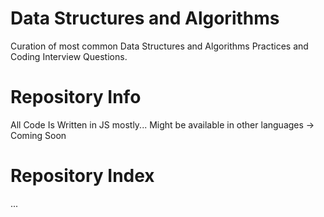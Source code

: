 # Data Structures and Algorithms
Curation of most common Data Structures and Algorithms Practices and Coding Interview Questions.

# Repository Info

All Code Is Written in JS mostly...
Might be available in other languages -> Coming Soon

# Repository Index

...
